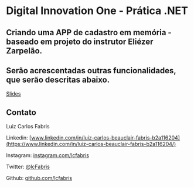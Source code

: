 # Digital Innovation One - Prática .NET

## Criando uma APP de cadastro em memória - baseado em projeto do instrutor Eliézer Zarpelão.
## Serão acrescentadas outras funcionalidades, que serão descritas abaixo.

[Slides](dio-dotnet-poo-lab-2.pdf)

## Contato

Luiz Carlos Fabris

Linkedin:  [www.linkedin.com/in/luiz-carlos-beauclair-fabris-b2a116204](https://www.linkedin.com/in/luiz-carlos-beauclair-fabris-b2a116204/)

Instagram:  [instagram.com/lcfabris](https://instagram.com/lcfabris)

Twitter:  [@lcFabris](https://twitter.com/lcFabris)

Github:  [github.com/lcfabris](https://github.com/lcfabris)
